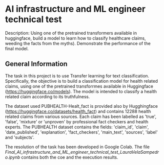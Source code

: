 # AI infrastructure and ML engineer technical test

Description: Using one of the pretrained transformers available in huggingface, build a model
to learn how to classify healthcare claims, weeding the facts from the myths). Demonstrate the
performance of the final model.

## General Information

The task in this project is to use Transfer learning for text classification. Specifically, the objective is to build a classification model for health related claims, using one of the pretrained transforrmes available in Huggingface (https://huggingface.co/models). The model is intended to classify a health related claim according to its truthfulness.

The dataset used PUBHEALTH-Healt_fact is provided also by Hugghingface (https://huggingface.co/datasets/health_fact) and contains 12288 health related claims from various sources. Each claim has been labelled as 'true', 'false', 'mixture' or 'unproven' by professional fact checkers and health experts. The PUBHEALTH dataset contains the fields: 'claim_id', 'claim', 'date_published', 'explanation', 'fact_checkers', 'main_text', 'sources', 'label' and 'subjects'.

The resolution of the task has been developed in Google Colab. The file *Final_AI_infrastructure_and_ML_engineer_technical_test_LauraVelaSampedro.ipynb* contains both the coe and the execution results.


